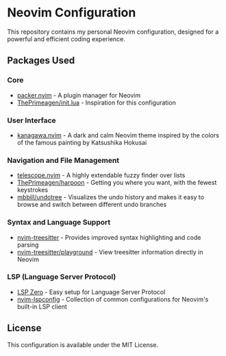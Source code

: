 # Neovim Configuration

This repository contains my personal Neovim configuration, designed for a powerful and efficient coding experience.

## Packages Used

### Core
- [packer.nvim](https://github.com/wbthomason/packer.nvim) - A plugin manager for Neovim
- [ThePrimeagen/init.lua](https://github.com/ThePrimeagen/init.lua) - Inspiration for this configuration

### User Interface
- [kanagawa.nvim](https://github.com/rebelot/kanagawa.nvim) - A dark and calm Neovim theme inspired by the colors of the famous painting by Katsushika Hokusai

### Navigation and File Management
- [telescope.nvim](https://github.com/nvim-telescope/telescope.nvim) - A highly extendable fuzzy finder over lists
- [ThePrimeagen/harpoon](https://github.com/ThePrimeagen/harpoon) - Getting you where you want, with the fewest keystrokes
- [mbbill/undotree](https://github.com/mbbill/undotree) - Visualizes the undo history and makes it easy to browse and switch between different undo branches

### Syntax and Language Support
- [nvim-treesitter](https://github.com/nvim-treesitter/nvim-treesitter) - Provides improved syntax highlighting and code parsing
- [nvim-treesitter/playground](https://github.com/nvim-treesitter/playground) - View treesitter information directly in Neovim

### LSP (Language Server Protocol)
- [LSP Zero](https://lsp-zero.netlify.app/docs/getting-started.html) - Easy setup for Language Server Protocol
- [nvim-lspconfig](https://github.com/neovim/nvim-lspconfig/tree/master) - Collection of common configurations for Neovim's built-in LSP client

## License

This configuration is available under the MIT License.
